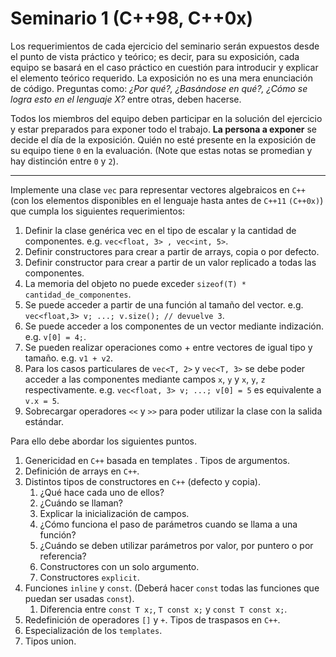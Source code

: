 # Seminario 1 (C++98, C++0x)

Los requerimientos de cada ejercicio del seminario serán expuestos desde el punto de vista práctico y teórico; es decir, para su exposición, cada equipo se basará en el caso práctico en cuestión para introducir y explicar el elemento teórico requerido. La exposición no es una mera enunciación de código. Preguntas como: _¿Por qué?, ¿Basándose en qué?, ¿Cómo se logra esto en el lenguaje X?_ entre otras, deben hacerse.

Todos los miembros del equipo deben participar en la solución del ejercicio y estar preparados para exponer todo el trabajo. **La persona a exponer** se decide el día de la exposición. Quién no esté presente en la exposición de su equipo tiene `0` en la evaluación. (Note que estas notas se promedian y hay distinción entre `0` y `2`).

---

Implemente una clase `vec` para representar vectores algebraicos en `C++` (con los elementos disponibles en el lenguaje hasta antes de `C++11` `(C++0x)`) que cumpla los siguientes requerimientos:

1. Definir la clase genérica vec en el tipo de escalar y la cantidad de componentes. e.g. `vec<float, 3> , vec<int, 5>`.
1. Definir constructores para crear a partir de arrays, copia o por defecto.
1. Definir constructor para crear a partir de un valor replicado a todas las componentes.
1. La memoria del objeto no puede exceder `sizeof(T) * cantidad_de_componentes`.
1. Se puede acceder a partir de una función al tamaño del vector. e.g. `vec<float,3> v; ...; v.size(); // devuelve 3`.
1. Se puede acceder a los componentes de un vector mediante indización. e.g. `v[0] = 4;`.
1. Se pueden realizar operaciones como + entre vectores de igual tipo y tamaño. e.g. `v1 + v2`.
1. Para los casos particulares de `vec<T, 2>` y `vec<T, 3>` se debe poder acceder a las componentes mediante campos `x`, `y` y `x`, `y`, `z` respectivamente. e.g. `vec<float, 3> v; ...; v[0] = 5` es equivalente a `v.x = 5`.
1. Sobrecargar operadores `<<` y `>>` para poder utilizar la clase con la salida estándar.

Para ello debe abordar los siguientes puntos.

1. Genericidad en `C++` basada en  templates . Tipos de argumentos.
1. Definición de arrays en `C++`.
1. Distintos tipos de constructores en `C++` (defecto y copia).
    1. ¿Qué hace cada uno de ellos?
    1. ¿Cuándo se llaman?
    1. Explicar la inicialización de campos.
    1. ¿Cómo funciona el paso de parámetros cuando se llama a una función?
    1. ¿Cuándo se deben utilizar parámetros por valor, por puntero o por referencia?
    1. Constructores con un solo argumento.
    1. Constructores `explicit`.
1. Funciones `inline` y `const`. (Deberá hacer `const` todas las funciones que puedan ser usadas `const`).
    1. Diferencia entre `const T x;`, `T const x;` y `const T const x;`.
1. Redefinición de operadores `[]` y `+`. Tipos de traspasos en `C++`.
1. Especialización de los `templates`.
1. Tipos union.
